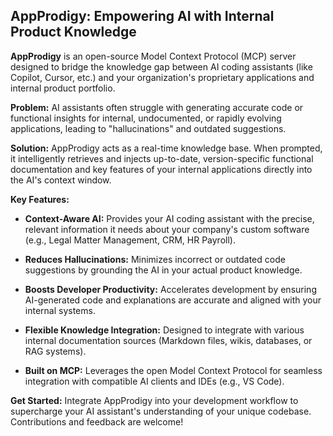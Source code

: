 ## AppProdigy: Empowering AI with Internal Product Knowledge

**AppProdigy** is an open-source Model Context Protocol (MCP) server designed to bridge the knowledge gap between AI coding assistants (like Copilot, Cursor, etc.) and your organization's proprietary applications and internal product portfolio.

**Problem:** AI assistants often struggle with generating accurate code or functional insights for internal, undocumented, or rapidly evolving applications, leading to "hallucinations" and outdated suggestions.

**Solution:** AppProdigy acts as a real-time knowledge base. When prompted, it intelligently retrieves and injects up-to-date, version-specific functional documentation and key features of your internal applications directly into the AI's context window.

**Key Features:**

* **Context-Aware AI:** Provides your AI coding assistant with the precise, relevant information it needs about your company's custom software (e.g., Legal Matter Management, CRM, HR Payroll).

* **Reduces Hallucinations:** Minimizes incorrect or outdated code suggestions by grounding the AI in your actual product knowledge.

* **Boosts Developer Productivity:** Accelerates development by ensuring AI-generated code and explanations are accurate and aligned with your internal systems.

* **Flexible Knowledge Integration:** Designed to integrate with various internal documentation sources (Markdown files, wikis, databases, or RAG systems).

* **Built on MCP:** Leverages the open Model Context Protocol for seamless integration with compatible AI clients and IDEs (e.g., VS Code).

**Get Started:** Integrate AppProdigy into your development workflow to supercharge your AI assistant's understanding of your unique codebase. Contributions and feedback are welcome!
